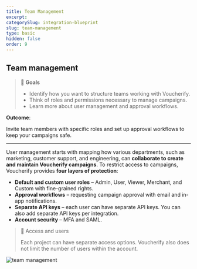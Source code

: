 ```yaml
---
title: Team Management
excerpt:
categorySlug: integration-blueprint
slug: team-management
type: basic
hidden: false
order: 9
---
```


## Team management

> 📘 **Goals**
> 
> * Identify how you want to structure teams working with Voucherify.
> * Think of roles and permissions necessary to manage campaigns.
> * Learn more about user management and approval workflows.

**Outcome**: 

Invite team members with specific roles and set up approval workflows to keep your campaigns safe.

---

User management starts with mapping how various departments, such as marketing, customer support, and engineering, can **collaborate to create and maintain Voucherify campaigns**. To restrict access to campaigns, Voucherify provides **four layers of protection**:

* **Default and custom user roles** – Admin, User, Viewer, Merchant, and Custom with fine-grained rights.
* **Approval workflows** – requesting campaign approval with email and in-app notifications.
* **Separate API keys** – each user can have separate API keys. You can also add separate API keys per integration. 
* **Account security** – MFA and SAML. 

> 📘 Access and users
>
> Each project can have separate access options. Voucherify also does not limit the number of users within the account.

![team management](https://files.readme.io/f1d446d-guides_integration_blueprint_team_management_user_roles.png)